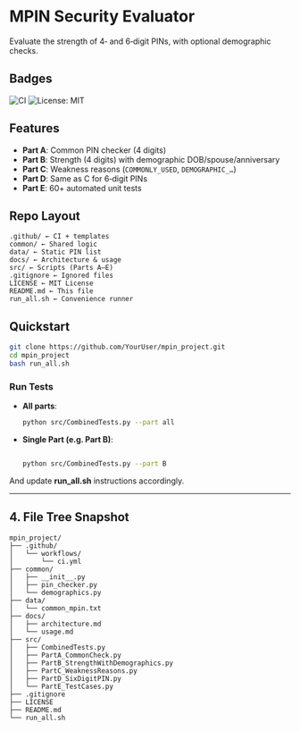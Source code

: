 # MPIN Security Evaluator

Evaluate the strength of 4‑ and 6‑digit PINs, with optional demographic checks.

## Badges
![CI](https://github.com/jai-dalmotra/mpin_project/actions/workflows/ci.yml/badge.svg)
![License: MIT](https://img.shields.io/badge/License-MIT-blue.svg)

## Features
- **Part A**: Common PIN checker (4 digits)  
- **Part B**: Strength (4 digits) with demographic DOB/spouse/anniversary  
- **Part C**: Weakness reasons (`COMMONLY_USED`, `DEMOGRAPHIC_…`)  
- **Part D**: Same as C for 6‑digit PINs  
- **Part E**: 60+ automated unit tests

## Repo Layout
```
.github/ ← CI + templates
common/ ← Shared logic
data/ ← Static PIN list
docs/ ← Architecture & usage
src/ ← Scripts (Parts A–E)
.gitignore ← Ignored files
LICENSE ← MIT License
README.md ← This file
run_all.sh ← Convenience runner
```

## Quickstart

```bash
git clone https://github.com/YourUser/mpin_project.git
cd mpin_project
bash run_all.sh
```
### Run Tests

- **All parts**:
  ```bash
  python src/CombinedTests.py --part all
  ```
- **Single Part (e.g. Part B)**:

  ```bash

  python src/CombinedTests.py --part B
  ```

And update **run_all.sh** instructions accordingly.

---

## 4. File Tree Snapshot
```
mpin_project/
├── .github/
│   └── workflows/
│       └── ci.yml
├── common/
│   ├── __init__.py
│   ├── pin_checker.py
│   └── demographics.py
├── data/
│   └── common_mpin.txt
├── docs/
│   ├── architecture.md
│   └── usage.md
├── src/
│   ├── CombinedTests.py          
│   ├── PartA_CommonCheck.py
│   ├── PartB_StrengthWithDemographics.py
│   ├── PartC_WeaknessReasons.py
│   ├── PartD_SixDigitPIN.py
│   └── PartE_TestCases.py        
├── .gitignore
├── LICENSE
├── README.md
└── run_all.sh
```

